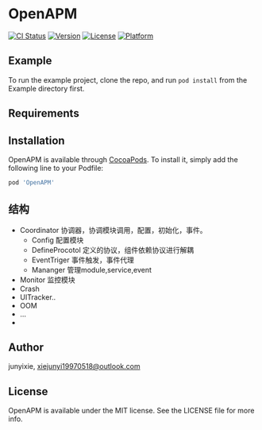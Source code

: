 # OpenAPM

[![CI Status](https://img.shields.io/travis/junyixie/OpenAPM.svg?style=flat)](https://travis-ci.org/junyixie/OpenAPM)
[![Version](https://img.shields.io/cocoapods/v/OpenAPM.svg?style=flat)](https://cocoapods.org/pods/OpenAPM)
[![License](https://img.shields.io/cocoapods/l/OpenAPM.svg?style=flat)](https://cocoapods.org/pods/OpenAPM)
[![Platform](https://img.shields.io/cocoapods/p/OpenAPM.svg?style=flat)](https://cocoapods.org/pods/OpenAPM)

## Example

To run the example project, clone the repo, and run `pod install` from the Example directory first.

## Requirements

## Installation

OpenAPM is available through [CocoaPods](https://cocoapods.org). To install
it, simply add the following line to your Podfile:

```ruby
pod 'OpenAPM'
```

## 结构
- Coordinator 协调器，协调模块调用，配置，初始化，事件。
    - Config 配置模块
    - DefineProcotol 定义的协议，组件依赖协议进行解耦
    - EventTriger 事件触发，事件代理
    - Mananger 管理module,service,event
- Monitor 监控模块
- Crash
- UITracker..
- OOM
- ...
- 
## Author

junyixie, xiejunyi19970518@outlook.com

## License

OpenAPM is available under the MIT license. See the LICENSE file for more info.
